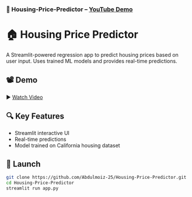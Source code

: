 ### 🧮 Housing-Price-Predictor – [YouTube Demo](https://youtu.be/xrxsCL1AIv8?si=gu_zdvHlkL_ZrfoH)


# 🏠 Housing Price Predictor

A Streamlit-powered regression app to predict housing prices based on user input. Uses trained ML models and provides real-time predictions.

## 📽️ Demo
▶️ [Watch Video](https://youtu.be/xrxsCL1AIv8?si=gu_zdvHlkL_ZrfoH)

## 🔍 Key Features
- Streamlit interactive UI
- Real-time predictions
- Model trained on California housing dataset

## 🚀 Launch
```bash
git clone https://github.com/Abdulmoiz-25/Housing-Price-Predictor.git
cd Housing-Price-Predictor
streamlit run app.py
